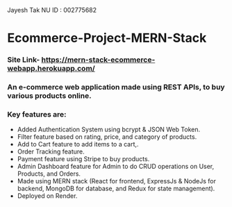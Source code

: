 Jayesh Tak
NU ID : 002775682

# Ecommerce-Project-MERN-Stack
### Site Link- https://mern-stack-ecommerce-webapp.herokuapp.com/ 

### An e-commerce web application made using REST APIs, to buy various products online.

### Key features are:
- Added Authentication System using bcrypt & JSON Web Token.
- Filter feature based on rating, price, and category of products.
- Add to Cart feature to add items to a cart,.
- Order Tracking feature.
- Payment feature using Stripe to buy products.
- Admin Dashboard feature for Admin to do CRUD operations on User, Products, and Orders.
- Made using MERN stack (React for frontend, ExpressJs & NodeJs for backend, MongoDB for database, and Redux for state management).
- Deployed on Render.

